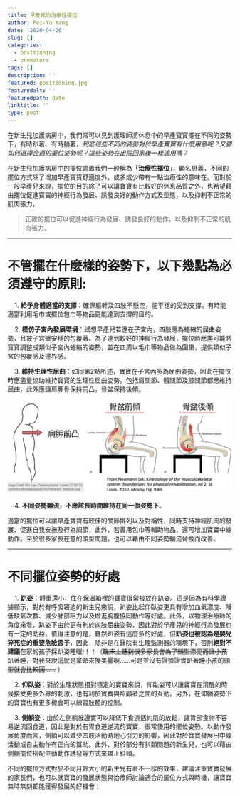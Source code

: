 ```yaml
---
title: 早產兒的治療性擺位
author: Pei-Yu Yang
date: '2020-04-26'
slug: []
categories:
  - positioning
  - premature
tags: []
description: ''
featured: positioning.jpg
featuredalt: ''
featuredpath: date
linktitle: ''
type: post
---
```


  在新生兒加護病房中，我們常可以見到護理師將休息中的早產寶寶擺在不同的姿勢下，有時趴著、有時躺著，*到底這些不同的姿勢對於早產寶寶有什麼用意呢？又要如何選擇合適的擺位姿勢呢？這些姿勢在出院回家後一樣適用嗎？*  

  在新生兒加護病房中的擺位處置我們一般稱為「**治療性擺位**」，顧名思義，不同的擺位方式除了增加早產寶寶舒適度外，或多或少帶有一點治療性的意味在。而對於一般早產兒來說，擺位的目的除了可以讓寶寶有比較好的休息品質之外，也希望藉由擺位促進寶寶的神經行為發展、誘發良好的動作方式及型態，以及抑制不正常的肌肉張力。
  
  > 正確的擺位可以促進神經行為發展、誘發良好的動作，以及抑制不正常的肌肉張力。

---

# 不管擺在什麼樣的姿勢下，以下幾點為必須遵守的原則:

&nbsp;&nbsp;&nbsp; 1.  **給予身體適當的支撐**：確保軀幹及四肢不懸空，能平穩的受到支撐。有時能適當利用毛巾或擺位包巾等物品更能達到支撐的目的。  

&nbsp;&nbsp;&nbsp; 2.	**模仿子宮內發展環境**：試想早產兒若還在子宮內，四肢應為蜷縮的屈曲姿勢，且被子宮壁安穩的包覆著。為了達到較好的神經行為發展，擺位時應盡可能將寶寶調整成類似子宮內蜷縮的姿勢，並在四周以毛巾等物品做為圍巢，提供類似子宮的包覆感及邊界感。 

&nbsp;&nbsp;&nbsp; 3.	**維持生理性屈曲**：如同第2點所述，寶寶在子宮內多為屈曲姿勢，因此在擺位時應盡量協助維持寶寶的生理性屈曲姿勢。包括肩關節、髖關節及膝關節都應維持屈曲，此外應讓肩胛骨保持前凸，骨盆保持後傾。  

![](pic1.jpg)

&nbsp;&nbsp;&nbsp; 4.	**不同姿勢輪流，不應該長時間維持在同一個姿勢下**。 

  適當的擺位可以讓早產寶寶有較佳的關節排列以及對稱性，同時支持神經肌肉的發展、促進自我安撫及行為調節，此外，若善用包巾等輔助物品，還可增加寶寶中線動作。至於很多家長在意的頭型問題，也可以藉由不同姿勢輪流替換而改善。 
 
---

# 不同擺位姿勢的好處  

&nbsp;&nbsp;&nbsp; 1.	**趴姿**：體重還小，住在保溫箱裡的寶寶很常被放在趴姿。這是因為有科學證據顯示，對於有呼吸窘迫的新生兒來說，趴姿比起仰臥姿更具有增加血氧濃度、降低缺氧次數、減少肺部阻力以及增進胸腹協同動作等好處。此外，以物理治療師的角度來看，趴姿下由於更有利於四肢屈曲姿勢，因此對於早產兒的神經行為發展也有一定的助益。值得注意的是，雖然趴姿有這麼多的好處，但**趴姿也被認為是嬰兒猝死症的重要危險因子**，因此，除非是在醫院有生理監測器的環境下，否則**絕對不建議**在家的孩子採趴姿睡眠!！！（~~臨床上聽到很多家長會為了頭型漂亮而讓小孩趴著睡，對我來說這就是拿命來換美麗啊……可是並沒有證據證實趴著睡小孩的頭型就會比較圓……~~ ） 

&nbsp;&nbsp;&nbsp; 2.	**仰臥姿**：對於生理狀態相對穩定的寶寶來說，仰臥姿可以讓寶寶在清醒的時候接受更多外界的刺激，也有利於寶寶與照顧者之間的互動。另外，在仰躺姿勢下的寶寶也有更多機會可以練習肢體的控制。 

&nbsp;&nbsp;&nbsp; 3.	**側躺姿**：由於左側躺被證實可以降低下食道括約肌的放鬆，讓胃部食物不容易逆流回食道，因此是對於有胃食道逆流的寶寶，很常使用的擺位姿勢。以動作發展角度而言，側躺可以減少四肢活動時地心引力的影響，因此對於寶寶發展出中線活動或自主動作有正向的幫助。此外，對於部分有斜頸問題的新生兒，也可以藉由側躺擺位搭配主動動作誘發等方式來矯正斜頸。

不同的擺位方式對於不同月齡大小的新生兒有著不一樣的效果，建議注重寶寶發展的家長們，也可以就寶寶的發展狀態與治療師討論適合的擺位方式與時機，讓寶寶無時無刻都能獲得發展的好機會！


